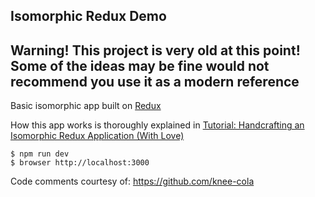 ## Isomorphic Redux Demo

## Warning! This project is very old at this point! Some of the ideas may be fine would not recommend you use it as a modern reference

Basic isomorphic app built on [Redux](https://github.com/gaearon/redux)

How this app works is thoroughly explained in [Tutorial: Handcrafting an Isomorphic Redux Application (With Love)](https://medium.com/front-end-developers/handcrafting-an-isomorphic-redux-application-with-love-40ada4468af4)

```
$ npm run dev
$ browser http://localhost:3000
```

Code comments courtesy of: https://github.com/knee-cola

